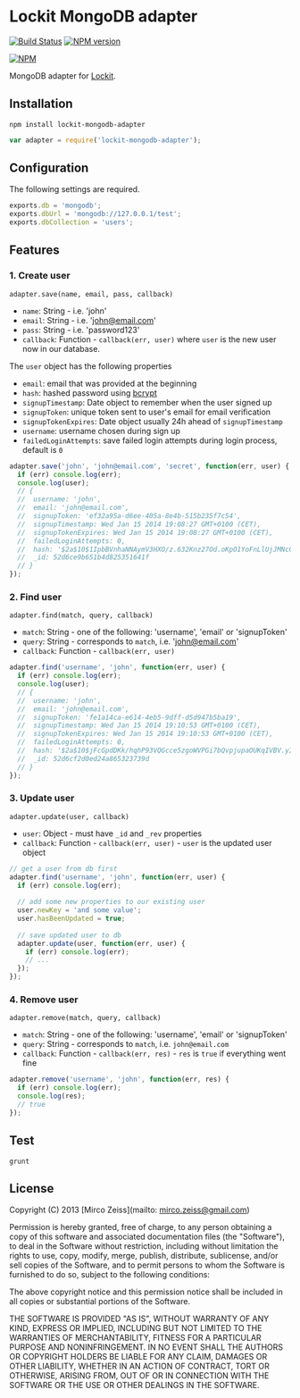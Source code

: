 # Lockit MongoDB adapter

[![Build Status](https://travis-ci.org/zeMirco/lockit-mongodb-adapter.png)](https://travis-ci.org/zeMirco/lockit-mongodb-adapter) [![NPM version](https://badge.fury.io/js/lockit-mongodb-adapter.png)](http://badge.fury.io/js/lockit-mongodb-adapter)

[![NPM](https://nodei.co/npm/lockit-mongodb-adapter.png)](https://nodei.co/npm/lockit-mongodb-adapter/)

MongoDB adapter for [Lockit](https://github.com/zeMirco/lockit).

## Installation

`npm install lockit-mongodb-adapter`

```js
var adapter = require('lockit-mongodb-adapter');
```

## Configuration

The following settings are required.

```js
exports.db = 'mongodb';
exports.dbUrl = 'mongodb://127.0.0.1/test';
exports.dbCollection = 'users';
```

## Features

### 1. Create user

`adapter.save(name, email, pass, callback)`

 - `name`: String - i.e. 'john'
 - `email`: String - i.e. 'john@email.com'
 - `pass`: String - i.e. 'password123'
 - `callback`: Function - `callback(err, user)` where `user` is the new user now in our database.

The `user` object has the following properties

 - `email`: email that was provided at the beginning
 - `hash`: hashed password using [bcrypt](https://github.com/ncb000gt/node.bcrypt.js/)
 - `signupTimestamp`: Date object to remember when the user signed up
 - `signupToken`: unique token sent to user's email for email verification
 - `signupTokenExpires`: Date object usually 24h ahead of `signupTimestamp`
 - `username`: username chosen during sign up
 - `failedLoginAttempts`: save failed login attempts during login process, default is `0`

```js
adapter.save('john', 'john@email.com', 'secret', function(err, user) {
  if (err) console.log(err);
  console.log(user);
  // {
  //  username: 'john',
  //  email: 'john@email.com',
  //  signupToken: 'ef32a95a-d6ee-405a-8e4b-515b235f7c54',
  //  signupTimestamp: Wed Jan 15 2014 19:08:27 GMT+0100 (CET),
  //  signupTokenExpires: Wed Jan 15 2014 19:08:27 GMT+0100 (CET),
  //  failedLoginAttempts: 0,
  //  hash: '$2a$10$1IpbBVnhaNNAymV3HXO/z.632Knz27Od.oKpO1YoFnLlUjJMNcCEO',
  //  _id: 52d6ce9b651b4d825351641f
  // }
});
```

### 2. Find user

`adapter.find(match, query, callback)`

 - `match`: String - one of the following: 'username', 'email' or 'signupToken'
 - `query`: String - corresponds to `match`, i.e. 'john@email.com'
 - `callback`:  Function - `callback(err, user)`
 
```js
adapter.find('username', 'john', function(err, user) {
  if (err) console.log(err);
  console.log(user);
  // {
  //  username: 'john',
  //  email: 'john@email.com',
  //  signupToken: 'fe1a14ca-e614-4eb5-9dff-d5d947b5ba19',
  //  signupTimestamp: Wed Jan 15 2014 19:10:53 GMT+0100 (CET),
  //  signupTokenExpires: Wed Jan 15 2014 19:10:53 GMT+0100 (CET),
  //  failedLoginAttempts: 0,
  //  hash: '$2a$10$jFcGpdDKk/hqhP93VQGcce5zgoWVPGi7bQvpjupaOUKqIVBV.yI1e',
  //  _id: 52d6cf2d0ed24a865323739d
  // }
});
```

### 3. Update user

`adapter.update(user, callback)`

 - `user`: Object - must have `_id` and `_rev` properties
 - `callback`: Function - `callback(err, user)` - `user` is the updated user object
 
```js
// get a user from db first
adapter.find('username', 'john', function(err, user) {
  if (err) console.log(err);
  
  // add some new properties to our existing user
  user.newKey = 'and some value';
  user.hasBeenUpdated = true;
  
  // save updated user to db
  adapter.update(user, function(err, user) {
    if (err) console.log(err);
    // ...
  });
});
```

### 4. Remove user

`adapter.remove(match, query, callback)`

 - `match`: String - one of the following: 'username', 'email' or 'signupToken'
 - `query`: String - corresponds to `match`, i.e. `john@email.com`
 - `callback`: Function - `callback(err, res)` - `res` is `true` if everything went fine
 
```js
adapter.remove('username', 'john', function(err, res) {
  if (err) console.log(err);
  console.log(res);
  // true
});
```

## Test

`grunt`

## License

Copyright (C) 2013 [Mirco Zeiss](mailto: mirco.zeiss@gmail.com)

Permission is hereby granted, free of charge, to any person obtaining a copy of this software and associated documentation files (the "Software"), to deal in the Software without restriction, including without limitation the rights to use, copy, modify, merge, publish, distribute, sublicense, and/or sell copies of the Software, and to permit persons to whom the Software is furnished to do so, subject to the following conditions:

The above copyright notice and this permission notice shall be included in all copies or substantial portions of the Software.

THE SOFTWARE IS PROVIDED "AS IS", WITHOUT WARRANTY OF ANY KIND, EXPRESS OR IMPLIED, INCLUDING BUT NOT LIMITED TO THE WARRANTIES OF MERCHANTABILITY, FITNESS FOR A PARTICULAR PURPOSE AND NONINFRINGEMENT. IN NO EVENT SHALL THE AUTHORS OR COPYRIGHT HOLDERS BE LIABLE FOR ANY CLAIM, DAMAGES OR OTHER LIABILITY, WHETHER IN AN ACTION OF CONTRACT, TORT OR OTHERWISE, ARISING FROM, OUT OF OR IN CONNECTION WITH THE SOFTWARE OR THE USE OR OTHER DEALINGS IN THE SOFTWARE.